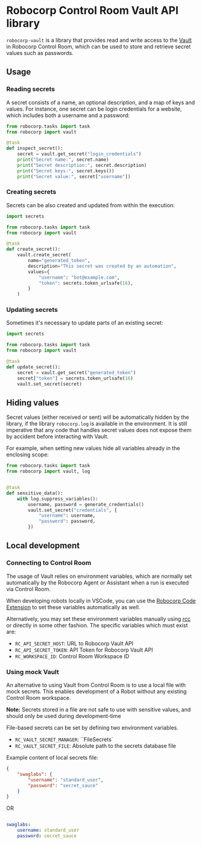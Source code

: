 # Robocorp Control Room Vault API library

`robocorp-vault` is a library that provides read and write access to the [Vault](https://robocorp.com/docs/development-guide/variables-and-secrets/vault)
in Robocorp Control Room, which can be used to store and retrieve secret values such as passwords.

## Usage

### Reading secrets

A secret consists of a name, an optional description, and a map of
keys and values. For instance, one secret can be login credentials for a website,
which includes both a username and a password:

```python
from robocorp.tasks import task
from robocorp import vault

@task
def inspect_secret():
    secret = vault.get_secret("login_credentials")
    print("Secret name:", secret.name)
    print("Secret description:", secret.description)
    print("Secret keys:", secret.keys())
    print("Secret value:", secret["username"])
```

### Creating secrets

Secrets can be also created and updated from within the execution:

```python
import secrets

from robocorp.tasks import task
from robocorp import vault

@task
def create_secret():
    vault.create_secret(
        name="generated_token",
        description="This secret was created by an automation",
        values={
            "username": "bot@example.com",
            "token": secrets.token_urlsafe(16),
        }
    )
```

### Updating secrets

Sometimes it's necessary to update parts of an existing secret:

```python
import secrets

from robocorp.tasks import task
from robocorp import vault

@task
def update_secret():
    secret = vault.get_secret("generated_token")
    secret["token"] = secrets.token_urlsafe(16)
    vault.set_secret(secret)
```

## Hiding values

Secret values (either received or sent) will be automatically hidden by the
library, if the library `robocorp.log` is available in the environment. It is
still imperative that any code that handles secret values does not expose
them by accident before interacting with Vault.

For example, when setting new values hide all variables already in the
enclosing scope:

```python
from robocorp.tasks import task
from robocorp import vault, log


@task
def sensitive_data():
    with log.suppress_variables():
        username, password = generate_credentials()
        vault.set_secret("credentials", {
            "username": username,
            "password": password,
        })
```

## Local development

### Connecting to Control Room

The usage of Vault relies on environment variables, which are normally set
automatically by the Robocorp Agent or Assistant when a run is executed via
Control Room.

When developing robots locally in VSCode, you can use the
[Robocorp Code Extension](https://robocorp.com/docs/developer-tools/visual-studio-code/extension-features#connecting-to-control-room-vault)
to set these variables automatically as well.

Alternatively, you may set these environment variables manually using
[rcc](https://robocorp.com/docs/rcc/workflow) or directly in some other fashion.
The specific variables which must exist are:

- ``RC_API_SECRET_HOST``: URL to Robocorp Vault API
- ``RC_API_SECRET_TOKEN``: API Token for Robocorp Vault API
- ``RC_WORKSPACE_ID``: Control Room Workspace ID

### Using mock Vault

An alternative to using Vault from Control Room is to use a local file
with mock secrets. This enables development of a Robot without any existing
Control Room workspace.

**Note:** Secrets stored in a file are not safe to use with sensitive values,
and should only be used during development-time

File-based secrets can be set by defining two environment variables.

- ``RC_VAULT_SECRET_MANAGER``: ``FileSecrets`
- ``RC_VAULT_SECRET_FILE``: Absolute path to the secrets database file

Example content of local secrets file:

```json
{
    "swaglabs": {
        "username": "standard_user",
        "password": "secret_sauce"
    }
}
```

OR

```yaml

swaglabs:
    username: standard_user
    password: secret_sauce
```
